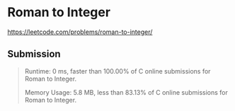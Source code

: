 # Roman to Integer

https://leetcode.com/problems/roman-to-integer/

## Submission

> Runtime: 0 ms, faster than 100.00% of C online submissions for Roman to Integer.
>
> Memory Usage: 5.8 MB, less than 83.13% of C online submissions for Roman to Integer.
